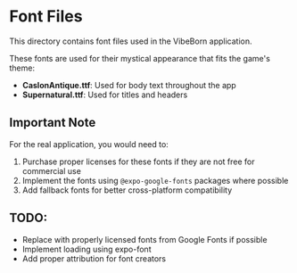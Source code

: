 # Font Files

This directory contains font files used in the VibeBorn application.

These fonts are used for their mystical appearance that fits the game's theme:

- **CaslonAntique.ttf**: Used for body text throughout the app
- **Supernatural.ttf**: Used for titles and headers

## Important Note

For the real application, you would need to:

1. Purchase proper licenses for these fonts if they are not free for commercial use
2. Implement the fonts using `@expo-google-fonts` packages where possible
3. Add fallback fonts for better cross-platform compatibility

## TODO:

- Replace with properly licensed fonts from Google Fonts if possible
- Implement loading using expo-font
- Add proper attribution for font creators